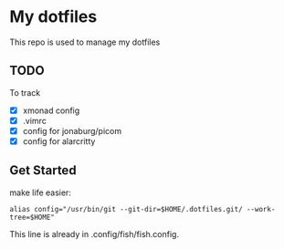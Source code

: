 # My dotfiles

This repo is used to manage my dotfiles

## TODO

To track
* [x] xmonad config
* [x] .vimrc
* [x] config for jonaburg/picom
* [x] config for alarcritty

## Get Started

make life easier:
```
alias config="/usr/bin/git --git-dir=$HOME/.dotfiles.git/ --work-tree=$HOME"
```
This line is already in .config/fish/fish.config.
